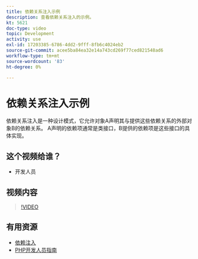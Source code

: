 ```yaml
---
title: 依赖关系注入示例
description: 查看依赖关系注入的示例。
kt: 5621
doc-type: video
topic: Development
activity: use
exl-id: 17203385-6786-4dd2-9fff-8fb6c4024eb2
source-git-commit: acee5ba84ea32e14a743cd269f77ced821548ad6
workflow-type: tm+mt
source-wordcount: '83'
ht-degree: 0%

---
```


# 依赖关系注入示例

依赖关系注入是一种设计模式，它允许对象A声明其与提供这些依赖关系的外部对象B的依赖关系。 A声明的依赖项通常是类接口，B提供的依赖项是这些接口的具体实现。

## 这个视频给谁？

- 开发人员

## 视频内容

>[!VIDEO](https://video.tv.adobe.com/v/35799?quality=12&learn=on)

## 有用资源

- [依赖注入](https://devdocs.magento.com/guides/v2.4/extension-dev-guide/depend-inj.html)
- [PHP开发人员指南](https://devdocs.magento.com/guides/v2.4/extension-dev-guide/bk-extension-dev-guide.html)
